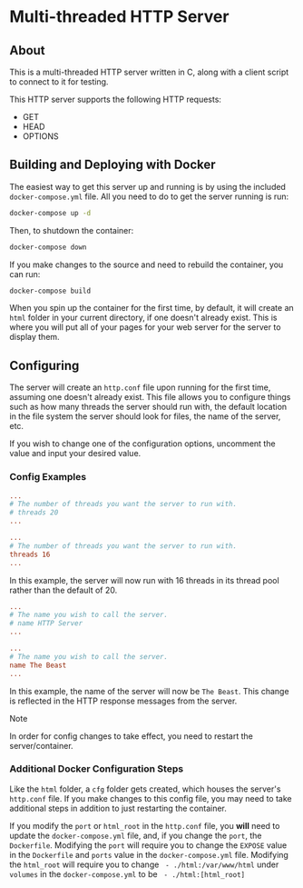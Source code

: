 # Multi-threaded HTTP Server

## About
This is a multi-threaded HTTP server written in C, along with a client
script to connect to it for testing. 

This HTTP server supports the following HTTP requests:
  * GET
  * HEAD
  * OPTIONS 

## Building and Deploying with Docker
The easiest way to get this server up and running is by using the included
`docker-compose.yml` file. All you need to do to get the server running is
run:
```bash
docker-compose up -d
```
Then, to shutdown the container:
```bash
docker-compose down
```
If you make changes to the source and need to rebuild the container, you can
run:
```bash
docker-compose build
```
When you spin up the container for the first time, by default, it will create
an `html` folder in your current directory, if one doesn't already exist. This
is where you will put all of your pages for your web server for the server to
display them.

## Configuring
The server will create an `http.conf` file upon running for the first time,
assuming one doesn't already exist. This file allows you to configure things
such as how many threads the server should run with, the default location in
the file system the server should look for files, the name of the server, etc.

If you wish to change one of the configuration options, uncomment the value
and input your desired value.

### Config Examples
```conf
...
# The number of threads you want the server to run with.
# threads 20
...
```
```conf
...
# The number of threads you want the server to run with.
threads 16
...
```
In this example, the server will now run with 16 threads in its thread pool
rather than the default of 20.

```conf
...
# The name you wish to call the server.
# name HTTP Server
...
```
```conf
...
# The name you wish to call the server.
name The Beast
...
```
In this example, the name of the server will now be `The Beast`. This change
is reflected in the HTTP response messages from the server.

> [!NOTE]
> In order for config changes to take effect, you need to restart the
> server/container.

### Additional Docker Configuration Steps
Like the `html` folder, a `cfg` folder gets created, which houses the server's
`http.conf` file. If you make changes to this config file, you may need to 
take additional steps in addition to just restarting the container. 

If you modify the `port` or `html_root` in the `http.conf` file, you **will**
need to update the `docker-compose.yml` file, and, if you change the `port`,
the `Dockerfile`. Modifying the `port` will require you to change the
`EXPOSE` value in the `Dockerfile` and `ports` value in the 
`docker-compose.yml` file. Modifying the `html_root` will require you to
change ` - ./html:/var/www/html` under `volumes` in the `docker-compose.yml`
to be ` - ./html:[html_root]`

